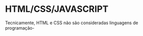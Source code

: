 # **HTML/CSS/JAVASCRIPT**


Tecnicamente, HTML e CSS não são consideradas linguagens de programação-